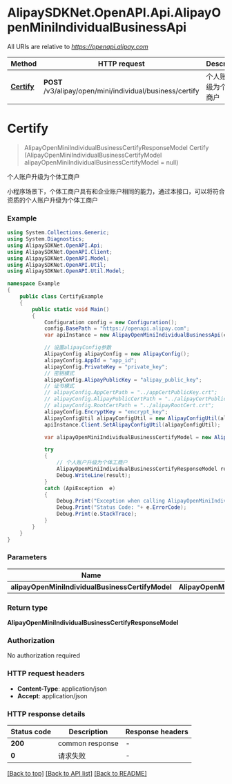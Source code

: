 # AlipaySDKNet.OpenAPI.Api.AlipayOpenMiniIndividualBusinessApi

All URIs are relative to *https://openapi.alipay.com*

Method | HTTP request | Description
------------- | ------------- | -------------
[**Certify**](AlipayOpenMiniIndividualBusinessApi.md#certify) | **POST** /v3/alipay/open/mini/individual/business/certify | 个人账户升级为个体工商户


<a name="certify"></a>
# **Certify**
> AlipayOpenMiniIndividualBusinessCertifyResponseModel Certify (AlipayOpenMiniIndividualBusinessCertifyModel alipayOpenMiniIndividualBusinessCertifyModel = null)

个人账户升级为个体工商户

小程序场景下，个体工商户具有和企业账户相同的能力，通过本接口，可以将符合资质的个人账户升级为个体工商户

### Example
```csharp
using System.Collections.Generic;
using System.Diagnostics;
using AlipaySDKNet.OpenAPI.Api;
using AlipaySDKNet.OpenAPI.Client;
using AlipaySDKNet.OpenAPI.Model;
using AlipaySDKNet.OpenAPI.Util;
using AlipaySDKNet.OpenAPI.Util.Model;

namespace Example
{
    public class CertifyExample
    {
        public static void Main()
        {
            Configuration config = new Configuration();
            config.BasePath = "https://openapi.alipay.com";
            var apiInstance = new AlipayOpenMiniIndividualBusinessApi(config);

            // 设置alipayConfig参数
            AlipayConfig alipayConfig = new AlipayConfig();
            alipayConfig.AppId = "app_id";
            alipayConfig.PrivateKey = "private_key";
            // 密钥模式
            alipayConfig.AlipayPublicKey = "alipay_public_key";
            // 证书模式
            // alipayConfig.AppCertPath = "../appCertPublicKey.crt";
            // alipayConfig.AlipayPublicCertPath = "../alipayCertPublicKey_RSA2.crt";
            // alipayConfig.RootCertPath = "../alipayRootCert.crt";
            alipayConfig.EncryptKey = "encrypt_key";
            AlipayConfigUtil alipayConfigUtil = new AlipayConfigUtil(alipayConfig);
            apiInstance.Client.SetAlipayConfigUtil(alipayConfigUtil);

            var alipayOpenMiniIndividualBusinessCertifyModel = new AlipayOpenMiniIndividualBusinessCertifyModel(); // AlipayOpenMiniIndividualBusinessCertifyModel |  (optional) 

            try
            {
                // 个人账户升级为个体工商户
                AlipayOpenMiniIndividualBusinessCertifyResponseModel result = apiInstance.Certify(alipayOpenMiniIndividualBusinessCertifyModel);
                Debug.WriteLine(result);
            }
            catch (ApiException  e)
            {
                Debug.Print("Exception when calling AlipayOpenMiniIndividualBusinessApi.Certify: " + e.Message );
                Debug.Print("Status Code: "+ e.ErrorCode);
                Debug.Print(e.StackTrace);
            }
        }
    }
}
```

### Parameters

Name | Type | Description  | Notes
------------- | ------------- | ------------- | -------------
 **alipayOpenMiniIndividualBusinessCertifyModel** | **AlipayOpenMiniIndividualBusinessCertifyModel**|  | [optional] 

### Return type

**AlipayOpenMiniIndividualBusinessCertifyResponseModel**

### Authorization

No authorization required

### HTTP request headers

 - **Content-Type**: application/json
 - **Accept**: application/json


### HTTP response details
| Status code | Description | Response headers |
|-------------|-------------|------------------|
| **200** | common response |  -  |
| **0** | 请求失败 |  -  |

[[Back to top]](#) [[Back to API list]](../README.md#documentation-for-api-endpoints) [[Back to README]](../README.md)

